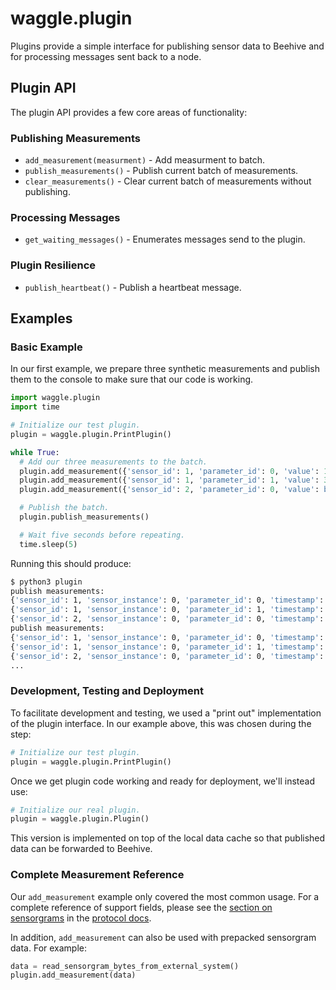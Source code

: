 # waggle.plugin

Plugins provide a simple interface for publishing sensor data to Beehive and
for processing messages sent back to a node.

## Plugin API

The plugin API provides a few core areas of functionality:

### Publishing Measurements

* `add_measurement(measurment)` - Add measurment to batch.
* `publish_measurements()` - Publish current batch of measurements.
* `clear_measurements()` - Clear current batch of measurements without publishing.

### Processing Messages

* `get_waiting_messages()` - Enumerates messages send to the plugin.

### Plugin Resilience

* `publish_heartbeat()` - Publish a heartbeat message.

## Examples

### Basic Example

In our first example, we prepare three synthetic measurements and publish them
to the console to make sure that our code is working.

```python
import waggle.plugin
import time

# Initialize our test plugin.
plugin = waggle.plugin.PrintPlugin()

while True:
  # Add our three measurements to the batch.
  plugin.add_measurement({'sensor_id': 1, 'parameter_id': 0, 'value': 100})
  plugin.add_measurement({'sensor_id': 1, 'parameter_id': 1, 'value': 32.1})
  plugin.add_measurement({'sensor_id': 2, 'parameter_id': 0, 'value': b'blob of data'})

  # Publish the batch.
  plugin.publish_measurements()

  # Wait five seconds before repeating.
  time.sleep(5)
```

Running this should produce:

```sh
$ python3 plugin
publish measurements:
{'sensor_id': 1, 'sensor_instance': 0, 'parameter_id': 0, 'timestamp': 1532965991, 'type': 20, 'value': 100}
{'sensor_id': 1, 'sensor_instance': 0, 'parameter_id': 1, 'timestamp': 1532965991, 'type': 30, 'value': 32.099998474121094}
{'sensor_id': 2, 'sensor_instance': 0, 'parameter_id': 0, 'timestamp': 1532965991, 'type': 0, 'value': b'blob of data'}
publish measurements:
{'sensor_id': 1, 'sensor_instance': 0, 'parameter_id': 0, 'timestamp': 1532965996, 'type': 20, 'value': 100}
{'sensor_id': 1, 'sensor_instance': 0, 'parameter_id': 1, 'timestamp': 1532965996, 'type': 30, 'value': 32.099998474121094}
{'sensor_id': 2, 'sensor_instance': 0, 'parameter_id': 0, 'timestamp': 1532965996, 'type': 0, 'value': b'blob of data'}
...
```

### Development, Testing and Deployment

To facilitate development and testing, we used a "print out" implementation of
the plugin interface. In our example above, this was chosen during the step:

```python
# Initialize our test plugin.
plugin = waggle.plugin.PrintPlugin()
```

Once we get plugin code working and ready for deployment, we'll instead use:

```python
# Initialize our real plugin.
plugin = waggle.plugin.Plugin()
```

This version is implemented on top of the local data cache so that published
data can be forwarded to Beehive.

### Complete Measurement Reference

Our `add_measurement` example only covered the most common usage. For a complete
reference of support fields, please see the [section on sensorgrams](https://github.com/waggle-sensor/pywaggle/tree/develop/waggle/protocol/README.md#sensorgram-operations) in the [protocol docs](https://github.com/waggle-sensor/pywaggle/tree/develop/waggle/protocol/README.md).

In addition, `add_measurement` can also be used with prepacked sensorgram data.
For example:

```python
data = read_sensorgram_bytes_from_external_system()
plugin.add_measurement(data)
```
